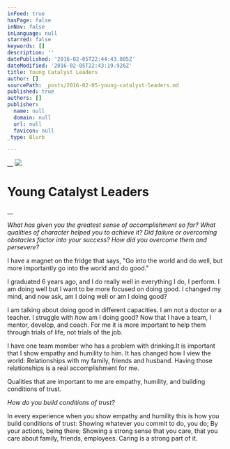 ```yaml
---
inFeed: true
hasPage: false
inNav: false
inLanguage: null
starred: false
keywords: []
description: ''
datePublished: '2016-02-05T22:44:43.805Z'
dateModified: '2016-02-05T22:43:19.926Z'
title: Young Catalyst Leaders
author: []
sourcePath: _posts/2016-02-05-young-catalyst-leaders.md
published: true
authors: []
publisher:
  name: null
  domain: null
  url: null
  favicon: null
_type: Blurb

---
```

__
![](https://the-grid-user-content.s3-us-west-2.amazonaws.com/df3237b4-3a37-4635-b2f0-5b4a5457a861.jpg)

# Young Catalyst Leaders

__

_What has given you the greatest sense of accomplishment so far? What qualities of character helped you to achieve it? Did failure or overcoming obstacles factor into your success? How did you overcome them and persevere?_

I have a magnet on the fridge that says, "Go into the world
and do well, but more importantly go into the world and do good."

I graduated 6 years ago, and I do really well in everything
I do, I perform. I am doing well but I want to be more focused on doing good. I
changed my mind, and now ask, am I doing well or am I doing good? 

I am talking about doing good in different capacities. I am
not a doctor or a teacher. I struggle with _how_
am I doing good? Now that I have a team, I mentor, develop, and coach. For me
it is more important to help them through trials of life, not trials of the job.

I have one team member who has a problem with drinking.It is important that I show empathy and
humility to him. It has changed how I view the world: Relationships with my
family, friends and husband. Having those relationships is a real
accomplishment for me.

Qualities that are important to me are empathy, humility, and building conditions of
trust. 

_How do you build
conditions of trust?_

In every experience when you show empathy and humility this
is how you build conditions of trust: Showing whatever you commit to do, you
do; By your actions, being there; Showing a strong sense that you care, that
you care about family, friends, employees. Caring is a strong part of it.